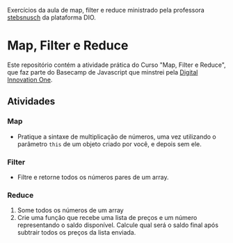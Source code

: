 Exercícios da aula de map, filter e reduce ministrado pela professora [stebsnusch](https://github.com/stebsnusch) da plataforma DIO.

# Map, Filter e Reduce

Este repositório contém a atividade prática do Curso "Map, Filter e Reduce", que faz parte do Basecamp de Javascript que minstrei pela [Digital Innovation One](https://digitalinnovation.one/).

## Atividades

### Map

- Pratique a sintaxe de multiplicação de números, uma vez utilizando o parâmetro `this` de um objeto criado por você, e depois sem ele.

### Filter

- Filtre e retorne todos os números pares de um array.

### Reduce

1. Some todos os números de um array
2. Crie uma função que recebe uma lista de preços e um número representando o saldo disponível. Calcule qual será o saldo final após subtrair todos os preços da lista enviada.
